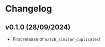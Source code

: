 # Changelog

<!--next-version-placeholder-->

## v0.1.0 (28/09/2024)

- First release of `match_similar_duplicates`!